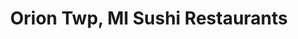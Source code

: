 ---
layout: city
title: Orion Twp, MI Sushi Restaurants
permalink: /michigan/orion-twp/
stateAbbr: MI
stateName: Michigan
cityName: Orion Twp

---